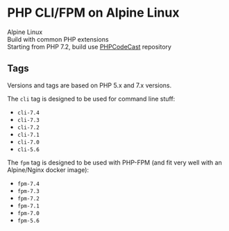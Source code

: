 # PHP CLI/FPM on Alpine Linux

Alpine Linux  
Build with common PHP extensions  
Starting from PHP 7.2, build use [PHPCodeCast](https://github.com/codecasts/php-alpine) repository  

## Tags

Versions and tags are based on PHP 5.x and 7.x versions.

The `cli` tag is designed to be used for command line stuff:

-   `cli-7.4`
-   `cli-7.3`
-   `cli-7.2`
-   `cli-7.1`
-   `cli-7.0`
-   `cli-5.6`

The `fpm` tag is designed to be used with PHP-FPM (and fit very well with an Alpine/Nginx docker image):

-   `fpm-7.4`
-   `fpm-7.3`
-   `fpm-7.2`
-   `fpm-7.1`
-   `fpm-7.0`
-   `fpm-5.6`

